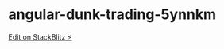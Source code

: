 # angular-dunk-trading-5ynnkm

[Edit on StackBlitz ⚡️](https://stackblitz.com/edit/angular-dunk-trading-5ynnkm)